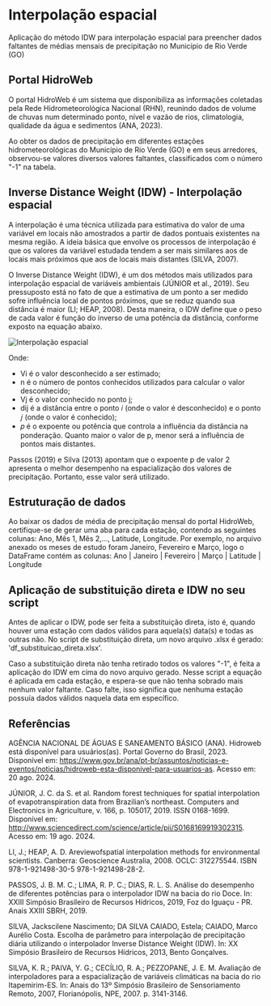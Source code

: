 # Interpolação espacial
Aplicação do método IDW para interpolação espacial para preencher dados faltantes de médias mensais de precipitação no Município de Rio Verde (GO)

## Portal HidroWeb 
O portal HidroWeb é um sistema que disponibiliza as informações coletadas pela Rede Hidrometeorológica Nacional (RHN), reunindo dados de volume de chuvas num determinado ponto, nível e vazão de rios, climatologia, qualidade da água e sedimentos (ANA, 2023).

Ao obter os dados de precipitação em diferentes estações hidrometeorológicas do Município de Rio Verde (GO) e em seus arredores, observou-se valores diversos valores faltantes, classificados com o número "-1" na tabela. 

## Inverse Distance Weight (IDW) - Interpolação espacial
A interpolação é uma técnica utilizada para estimativa do valor de uma variável em locais não amostrados a partir de dados pontuais existentes na mesma região. A ideia básica que envolve os processos de interpolação é que os valores da variável estudada tendem a ser mais similares aos de locais mais próximos que aos de locais mais distantes (SILVA, 2007).

O Inverse Distance Weight (IDW), é um dos métodos mais utilizados para interpolação espacial de variáveis ambientais (JÚNIOR et al., 2019). Seu pressuposto está no fato de que a estimativa de um ponto a ser medido sofre influência local de pontos próximos, que se reduz quando sua distância é maior (LI; HEAP, 2008). Desta maneira, o IDW define que o peso de cada valor é função do inverso de uma potência da distância, conforme exposto na equação abaixo.

![Interpolação espacial](https://github.com/user-attachments/assets/f6aa51f8-b246-47e9-a296-07c06dc4c694)

Onde:
- Vi​ é o valor desconhecido a ser estimado; 
- n é o número de pontos conhecidos utilizados para calcular o valor desconhecido;
- Vj é o valor conhecido no ponto j;
- dij é a distância entre o ponto 𝑖 (onde o valor é desconhecido) e o ponto 𝑗 (onde o valor é conhecido);
- 𝑝 é o expoente ou potência que controla a influência da distância na ponderação. Quanto maior o valor de p, menor será a influência de pontos mais distantes.

Passos (2019) e Silva (2013) apontam que o expoente p de valor 2 apresenta o melhor desempenho na espacialização dos valores de precipitação. Portanto, esse valor será utilizado.

## Estruturação de dados
Ao baixar os dados de média de precipitação mensal do portal HidroWeb, certifique-se de gerar uma aba para cada estação, contendo as seguintes colunas: Ano, Mês 1, Mês 2,..., Latitude, Longitude. Por exemplo, no arquivo anexado os meses de estudo foram Janeiro, Fevereiro e Março, logo o DataFrame contém as colunas:
Ano | Janeiro | Fevereiro | Março | Latitude | Longitude

## Aplicação de substituição direta e IDW no seu script
Antes de aplicar o IDW, pode ser feita a substituição direta, isto é, quando houver uma estação com dados válidos para aquela(s) data(s) e todas as outras não.
No script de substituição direta, um novo arquivo .xlsx é gerado: 'df_substituicao_direta.xlsx'. 

Caso a substituição direta não tenha retirado todos os valores "-1", é feita a aplicação do IDW em cima do novo arquivo gerado. Nesse script a equação é aplicada em cada estação, e espera-se que não tenha sobrado mais nenhum valor faltante. Caso falte, isso significa que nenhuma estação possuía dados válidos naquela data em específico.

## Referências

AGÊNCIA NACIONAL DE ÁGUAS E SANEAMENTO BÁSICO (ANA). Hidroweb está disponível para usuários(as). Portal Governo do Brasil, 2023. Disponível em: https://www.gov.br/ana/pt-br/assuntos/noticias-e-eventos/noticias/hidroweb-esta-disponivel-para-usuarios-as. Acesso em: 20 ago. 2024.

JÚNIOR, J. C. da S. et al. Random forest techniques for spatial interpolation of evapotranspiration data from Brazilian’s northeast. Computers and Electronics in Agriculture, v. 166, p. 105017, 2019. ISSN 0168-1699. Disponível em: http://www.sciencedirect.com/science/article/pii/S0168169919302315. Acesso em: 19 ago. 2024.

LI, J.; HEAP, A. D. Areviewofspatial interpolation methods for environmental scientists. Canberra: Geoscience Australia, 2008. OCLC: 312275544. ISBN 978-1-921498-30-5 978-1-921498-28-2.

PASSOS, J. B. M. C.; LIMA, R. P. C.; DIAS, R. L. S. Análise do desempenho de diferentes potências para o interpolador IDW na bacia do rio Doce. In: XXIII Simpósio Brasileiro de Recursos Hídricos, 2019, Foz do Iguaçu - PR. Anais XXIII SBRH, 2019.

SILVA, Jackscilene Nascimento; DA SILVA CAIADO, Estela; CAIADO, Marco Aurélio Costa. Escolha de parâmetro para interpolação de precipitação diária utilizando o interpolador Inverse Distance Weight (IDW). In: XX Simpósio Brasileiro de Recursos Hídricos, 2013, Bento Gonçalves.

SILVA, K. R.; PAIVA, Y. G.; CECÍLIO, R. A.; PEZZOPANE, J. E. M. Avaliação de interpoladores para a espacialização de variáveis climáticas na bacia do rio Itapemirim-ES. In: Anais do 13º Simpósio Brasileiro de Sensoriamento Remoto, 2007, Florianópolis, NPE, 2007. p. 3141-3146.
